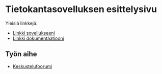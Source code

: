# Tietokantasovelluksen esittelysivu

Yleisiä linkkejä:

* [Linkki sovellukseeni](http://termanty.users.cs.helsinki.fi/juttupaikka/)
* [Linkki dokumentaatiooni](https://www.github.com/termanty/Tsoha-Bootstrap/doc/dokumentaatio.pdf)

## Työn aihe

* [Keskustelufoorumi](http://advancedkittenry.github.io/suunnittelu_ja_tyoymparisto/aiheet/Keskustelufoorumi.html)
